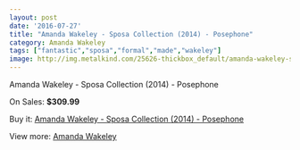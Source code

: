 ```yaml
---
layout: post
date: '2016-07-27'
title: "Amanda Wakeley - Sposa Collection (2014) - Posephone"
category: Amanda Wakeley
tags: ["fantastic","sposa","formal","made","wakeley"]
image: http://img.metalkind.com/25626-thickbox_default/amanda-wakeley-sposa-collection-2014-posephone.jpg
---
```

Amanda Wakeley - Sposa Collection (2014) - Posephone

On Sales: **$309.99**
<a href="https://www.metalkind.com/en/amanda-wakeley/10046-amanda-wakeley-sposa-collection-2014-posephone.html"><amp-img layout="responsive" width="600" height="600" src="//img.metalkind.com/25626-thickbox_default/amanda-wakeley-sposa-collection-2014-posephone.jpg" alt="Amanda Wakeley - Sposa Collection (2014) - Posephone 0" /></a>
<a href="https://www.metalkind.com/en/amanda-wakeley/10046-amanda-wakeley-sposa-collection-2014-posephone.html"><amp-img layout="responsive" width="600" height="600" src="//img.metalkind.com/25628-thickbox_default/amanda-wakeley-sposa-collection-2014-posephone.jpg" alt="Amanda Wakeley - Sposa Collection (2014) - Posephone 1" /></a>

Buy it: [Amanda Wakeley - Sposa Collection (2014) - Posephone](https://www.metalkind.com/en/amanda-wakeley/10046-amanda-wakeley-sposa-collection-2014-posephone.html "Amanda Wakeley - Sposa Collection (2014) - Posephone")

View more: [Amanda Wakeley](https://www.metalkind.com/en/14-amanda-wakeley "Amanda Wakeley")